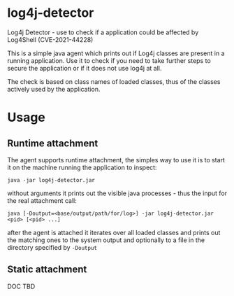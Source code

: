 # log4j-detector
Log4j Detector - use to check if a application could be affected by Log4Shell (CVE-2021-44228)

This is a simple java agent which prints out if Log4j classes are present in a running application.
Use it to check if you need to take further steps to secure the application or if it does not use log4j at all.

The check is based on class names of loaded classes, thus of the classes actively used by the application.

# Usage

## Runtime attachment
The agent supports runtime attachment, the simples way to use it is to start it on the machine running the application to inspect:

    java -jar log4j-detector.jar

without arguments it prints out the visible java processes - thus the input for the real attachment call:

    java [-Doutput=<base/output/path/for/log>] -jar log4j-detector.jar <pid> [<pid> ...]

after the agent is attached it iterates over all loaded classes and prints out the matching ones to the system output and optionally to a file in the directory specified by `-Doutput`

## Static attachment
DOC TBD

